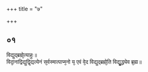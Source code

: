 +++
title = "७"

+++
## ०१
विद्युद्ब्रह्मे᳘त्याहुः॥  
विदा᳘नाद्विद्युद्वि᳘द्यत्येनं स᳘र्वस्मात्पाप्म᳘नो य᳘ एवं वे᳘द विद्युद्ब्रह्मे᳘ति विद्युॗद्ध्येव ब्र᳘ह्म॥  